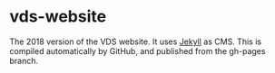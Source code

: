 # vds-website

The 2018 version of the VDS website.
It uses [Jekyll](http://jekyllrb.com/) as CMS.
This is compiled automatically by GitHub, and published from the gh-pages branch. 
